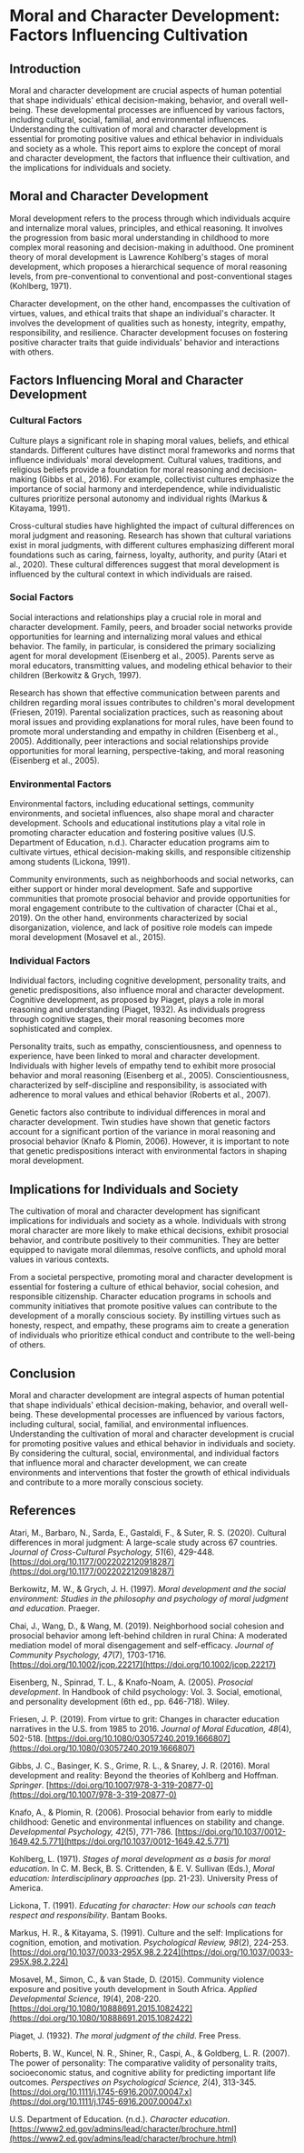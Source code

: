 # Moral and Character Development: Factors Influencing Cultivation

## Introduction

Moral and character development are crucial aspects of human potential that shape individuals' ethical decision-making, behavior, and overall well-being. These developmental processes are influenced by various factors, including cultural, social, familial, and environmental influences. Understanding the cultivation of moral and character development is essential for promoting positive values and ethical behavior in individuals and society as a whole. This report aims to explore the concept of moral and character development, the factors that influence their cultivation, and the implications for individuals and society.

## Moral and Character Development

Moral development refers to the process through which individuals acquire and internalize moral values, principles, and ethical reasoning. It involves the progression from basic moral understanding in childhood to more complex moral reasoning and decision-making in adulthood. One prominent theory of moral development is Lawrence Kohlberg's stages of moral development, which proposes a hierarchical sequence of moral reasoning levels, from pre-conventional to conventional and post-conventional stages (Kohlberg, 1971).

Character development, on the other hand, encompasses the cultivation of virtues, values, and ethical traits that shape an individual's character. It involves the development of qualities such as honesty, integrity, empathy, responsibility, and resilience. Character development focuses on fostering positive character traits that guide individuals' behavior and interactions with others.

## Factors Influencing Moral and Character Development

### Cultural Factors

Culture plays a significant role in shaping moral values, beliefs, and ethical standards. Different cultures have distinct moral frameworks and norms that influence individuals' moral development. Cultural values, traditions, and religious beliefs provide a foundation for moral reasoning and decision-making (Gibbs et al., 2016). For example, collectivist cultures emphasize the importance of social harmony and interdependence, while individualistic cultures prioritize personal autonomy and individual rights (Markus & Kitayama, 1991).

Cross-cultural studies have highlighted the impact of cultural differences on moral judgment and reasoning. Research has shown that cultural variations exist in moral judgments, with different cultures emphasizing different moral foundations such as caring, fairness, loyalty, authority, and purity (Atari et al., 2020). These cultural differences suggest that moral development is influenced by the cultural context in which individuals are raised.

### Social Factors

Social interactions and relationships play a crucial role in moral and character development. Family, peers, and broader social networks provide opportunities for learning and internalizing moral values and ethical behavior. The family, in particular, is considered the primary socializing agent for moral development (Eisenberg et al., 2005). Parents serve as moral educators, transmitting values, and modeling ethical behavior to their children (Berkowitz & Grych, 1997).

Research has shown that effective communication between parents and children regarding moral issues contributes to children's moral development (Friesen, 2019). Parental socialization practices, such as reasoning about moral issues and providing explanations for moral rules, have been found to promote moral understanding and empathy in children (Eisenberg et al., 2005). Additionally, peer interactions and social relationships provide opportunities for moral learning, perspective-taking, and moral reasoning (Eisenberg et al., 2005).

### Environmental Factors

Environmental factors, including educational settings, community environments, and societal influences, also shape moral and character development. Schools and educational institutions play a vital role in promoting character education and fostering positive values (U.S. Department of Education, n.d.). Character education programs aim to cultivate virtues, ethical decision-making skills, and responsible citizenship among students (Lickona, 1991).

Community environments, such as neighborhoods and social networks, can either support or hinder moral development. Safe and supportive communities that promote prosocial behavior and provide opportunities for moral engagement contribute to the cultivation of character (Chai et al., 2019). On the other hand, environments characterized by social disorganization, violence, and lack of positive role models can impede moral development (Mosavel et al., 2015).

### Individual Factors

Individual factors, including cognitive development, personality traits, and genetic predispositions, also influence moral and character development. Cognitive development, as proposed by Piaget, plays a role in moral reasoning and understanding (Piaget, 1932). As individuals progress through cognitive stages, their moral reasoning becomes more sophisticated and complex.

Personality traits, such as empathy, conscientiousness, and openness to experience, have been linked to moral and character development. Individuals with higher levels of empathy tend to exhibit more prosocial behavior and moral reasoning (Eisenberg et al., 2005). Conscientiousness, characterized by self-discipline and responsibility, is associated with adherence to moral values and ethical behavior (Roberts et al., 2007).

Genetic factors also contribute to individual differences in moral and character development. Twin studies have shown that genetic factors account for a significant portion of the variance in moral reasoning and prosocial behavior (Knafo & Plomin, 2006). However, it is important to note that genetic predispositions interact with environmental factors in shaping moral development.

## Implications for Individuals and Society

The cultivation of moral and character development has significant implications for individuals and society as a whole. Individuals with strong moral character are more likely to make ethical decisions, exhibit prosocial behavior, and contribute positively to their communities. They are better equipped to navigate moral dilemmas, resolve conflicts, and uphold moral values in various contexts.

From a societal perspective, promoting moral and character development is essential for fostering a culture of ethical behavior, social cohesion, and responsible citizenship. Character education programs in schools and community initiatives that promote positive values can contribute to the development of a morally conscious society. By instilling virtues such as honesty, respect, and empathy, these programs aim to create a generation of individuals who prioritize ethical conduct and contribute to the well-being of others.

## Conclusion

Moral and character development are integral aspects of human potential that shape individuals' ethical decision-making, behavior, and overall well-being. These developmental processes are influenced by various factors, including cultural, social, familial, and environmental influences. Understanding the cultivation of moral and character development is crucial for promoting positive values and ethical behavior in individuals and society. By considering the cultural, social, environmental, and individual factors that influence moral and character development, we can create environments and interventions that foster the growth of ethical individuals and contribute to a more morally conscious society.

## References

Atari, M., Barbaro, N., Sarda, E., Gastaldi, F., & Suter, R. S. (2020). Cultural differences in moral judgment: A large-scale study across 67 countries. *Journal of Cross-Cultural Psychology, 51*(6), 429-448. [https://doi.org/10.1177/0022022120918287](https://doi.org/10.1177/0022022120918287)

Berkowitz, M. W., & Grych, J. H. (1997). *Moral development and the social environment: Studies in the philosophy and psychology of moral judgment and education*. Praeger.

Chai, J., Wang, D., & Wang, M. (2019). Neighborhood social cohesion and prosocial behavior among left-behind children in rural China: A moderated mediation model of moral disengagement and self-efficacy. *Journal of Community Psychology, 47*(7), 1703-1716. [https://doi.org/10.1002/jcop.22217](https://doi.org/10.1002/jcop.22217)

Eisenberg, N., Spinrad, T. L., & Knafo-Noam, A. (2005). *Prosocial development*. In Handbook of child psychology: Vol. 3. Social, emotional, and personality development (6th ed., pp. 646-718). Wiley.

Friesen, J. P. (2019). From virtue to grit: Changes in character education narratives in the U.S. from 1985 to 2016. *Journal of Moral Education, 48*(4), 502-518. [https://doi.org/10.1080/03057240.2019.1666807](https://doi.org/10.1080/03057240.2019.1666807)

Gibbs, J. C., Basinger, K. S., Grime, R. L., & Snarey, J. R. (2016). Moral development and reality: Beyond the theories of Kohlberg and Hoffman. *Springer*. [https://doi.org/10.1007/978-3-319-20877-0](https://doi.org/10.1007/978-3-319-20877-0)

Knafo, A., & Plomin, R. (2006). Prosocial behavior from early to middle childhood: Genetic and environmental influences on stability and change. *Developmental Psychology, 42*(5), 771-786. [https://doi.org/10.1037/0012-1649.42.5.771](https://doi.org/10.1037/0012-1649.42.5.771)

Kohlberg, L. (1971). *Stages of moral development as a basis for moral education*. In C. M. Beck, B. S. Crittenden, & E. V. Sullivan (Eds.), *Moral education: Interdisciplinary approaches* (pp. 21-23). University Press of America.

Lickona, T. (1991). *Educating for character: How our schools can teach respect and responsibility*. Bantam Books.

Markus, H. R., & Kitayama, S. (1991). Culture and the self: Implications for cognition, emotion, and motivation. *Psychological Review, 98*(2), 224-253. [https://doi.org/10.1037/0033-295X.98.2.224](https://doi.org/10.1037/0033-295X.98.2.224)

Mosavel, M., Simon, C., & van Stade, D. (2015). Community violence exposure and positive youth development in South Africa. *Applied Developmental Science, 19*(4), 208-220. [https://doi.org/10.1080/10888691.2015.1082422](https://doi.org/10.1080/10888691.2015.1082422)

Piaget, J. (1932). *The moral judgment of the child*. Free Press.

Roberts, B. W., Kuncel, N. R., Shiner, R., Caspi, A., & Goldberg, L. R. (2007). The power of personality: The comparative validity of personality traits, socioeconomic status, and cognitive ability for predicting important life outcomes. *Perspectives on Psychological Science, 2*(4), 313-345. [https://doi.org/10.1111/j.1745-6916.2007.00047.x](https://doi.org/10.1111/j.1745-6916.2007.00047.x)

U.S. Department of Education. (n.d.). *Character education*. [https://www2.ed.gov/admins/lead/character/brochure.html](https://www2.ed.gov/admins/lead/character/brochure.html)